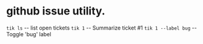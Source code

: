 # github issue utility.

`tik ls` -- list open tickets
`tik 1` -- Summarize ticket #1
`tik 1 --label bug` -- Toggle 'bug' label
